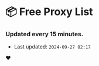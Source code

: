 # :package: Free Proxy List
### Updated every 15 minutes.

- Last updated: `2024-09-27 02:17`

:heart:
